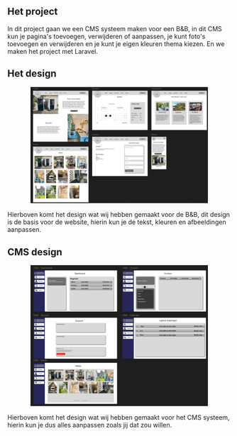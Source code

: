 ## Het project

In dit project gaan we een CMS systeem maken voor een B&B, in dit CMS kun je pagina's toevoegen, verwijderen of aanpassen, je kunt foto's toevoegen en verwijderen en je kunt je eigen kleuren thema kiezen.
En we maken het project met Laravel.

## Het design

<p align="center">
  <img src="Readme/Design-B-B.png" width="400" alt="Design voor de B&B website">
</p>

Hierboven komt het design wat wij hebben gemaakt voor de B&B, dit design is de basis voor de website, hierin kun je de tekst, kleuren en afbeeldingen aanpassen.

## CMS design

<p align="center">
  <img src="./Readme/Design-CMS.png" width="400" alt="Design voor het CMS">
</p>

Hierboven komt het design wat wij hebben gemaakt voor het CMS systeem, hierin kun je dus alles aanpassen zoals jij dat zou willen.
